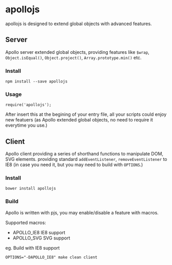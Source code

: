 # apollojs

apollojs is designed to extend global objects with advanced features.

## Server

Apollo server extended global objects, providing features like `$wrap`,
`Object.isEqual()`, `Object.project()`, `Array.prototype.min()` etc.

### Install

    npm install --save apollojs

### Usage

    require('apollojs');

After insert this at the begining of your entry file, all your scripts could
enjoy new featuers (as Apollo extended global objects, no need to require it
everytime you use.)

## Client

Apollo client providing a series of shorthand functions to manipulate DOM, SVG
elements. providing standard `addEventListener`, `removeEventListener` to IE8
(in case you need it, but you may need to build with `OPTIONS`.)

### Install

    bower install apollojs

### Build

Apollo is written with pjs, you may enable/disable a feature with macros.

Supported macros:

- APOLLO_IE8 IE8 support
- APOLLO_SVG SVG support

eg. Build with IE8 support

    OPTIONS="-DAPOLLO_IE8" make clean client
